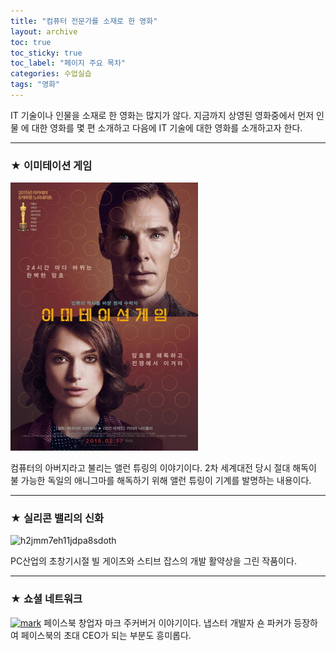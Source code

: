 ```yaml
---
title: "컴퓨터 전문가를 소재로 한 영화"
layout: archive 
toc: true
toc_sticky: true
toc_label: "페이지 주요 목차"
categories: 수업실습
tags: "영화"
---
```


IT 기술이나 인물을 소재로 한 영화는 많지가 않다. 지금까지 상영된 영화중에서 먼저 인물
에 대한 영화를 몇 편 소개하고 다음에 IT 기술에 대한 영화를 소개하고자 한다. 

--- 
### ★ 이미테이션 게임
![이미테이션_게임](/assets/images/이미테이션_게임.jpg)

컴퓨터의 아버지라고 불리는 앨런 튜링의 이야기이다. 2차 세계대전 당시 절대 해독이 불
가능한 독일의 애니그마를 해독하기 위해 앨런 튜링이 기계를 발명하는 내용이다.

--- 
### ★ 실리콘 밸리의 신화
![h2jmm7eh11jdpa8sdoth](https://user-images.githubusercontent.com/89567606/146297001-eec7367c-a4dc-41e8-ad93-81160ec9543c.jpg)

PC산업의 초창기시절 빌 게이츠와 스티브 잡스의 개발 활약상을 그린 작품이다.

--- 
### ★ 쇼셜 네트워크
[![mark](/assets/images/mark.png "더 자세한 내용을 원하시면 방문해 보세요
")](https://topclass.chosun.com/board/view.asp?catecode=J&tnu=201901100028)
페이스북 창업자 마크 주커버거 이야기이다. 냅스터 개발자 숀 파커가 등장하여 페이스북의
초대 CEO가 되는 부분도 흥미롭다.
